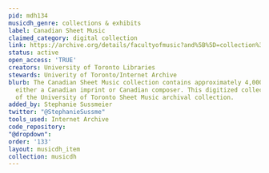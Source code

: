 ```yaml
---
pid: mdh134
musicdh_genre: collections & exhibits
label: Canadian Sheet Music
claimed_category: digital collection
link: https://archive.org/details/facultyofmusic?and%5B%5D=collection%3A%22canadiansheetmusic%22&sort=titleSorter
status: active
open_access: 'TRUE'
creators: University of Toronto Libraries
stewards: Univerity of Toronto/Internet Archive
blurb: The Canadian Sheet Music collection contains approximately 4,000 items featuring
  either a Canadian imprint or Canadian composer. This digitized collection is a subset
  of the University of Toronto Sheet Music archival collection.
added_by: Stephanie Sussmeier
twitter: "@StephanieSussme"
tools_used: Internet Archive
code_repository: 
"@dropdown": 
order: '133'
layout: musicdh_item
collection: musicdh
---
```

